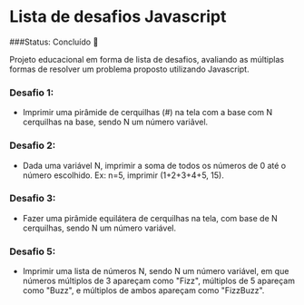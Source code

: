# Lista de desafios Javascript

###Status: Concluído 🦝

Projeto educacional em forma de lista de desafios, avaliando as múltiplas formas de resolver um problema proposto utilizando Javascript.

### Desafio 1:

+ Imprimir uma pirâmide de cerquilhas (#) na tela com a base com N cerquilhas na base, sendo N um número variãvel.

### Desafio 2:

+ Dada uma variável N, imprimir a soma de todos os números de 0 até o número escolhido. Ex: n=5, imprimir (1+2+3+4+5, 15).

### Desafio 3:

+ Fazer uma pirâmide equilátera de cerquilhas na tela, com base de N cerquilhas, sendo N um número variável.

### Desafio 5:

+ Imprimir uma lista de números N, sendo N um número variável, em que números múltiplos de 3 apareçam como "Fizz", múltiplos de 5 apareçam como "Buzz", e múltiplos de ambos apareçam como "FizzBuzz".
                            
